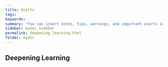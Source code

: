 ```yaml
---
title: Alerts
tags: 
keywords: 
summary: "You can insert notes, tips, warnings, and important alerts in your content. These notes make use of Bootstrap styling and are available through data references such as site.data.alerts.note."
sidebar: mydoc_sidebar
permalink: deepening_learning.html
folder: mydoc
---
```


## Deepening Learning


